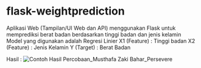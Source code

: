 # flask-weightprediction
Aplikasi Web (Tampilan/UI Web dan API) menggunakan Flask untuk memprediksi berat badan berdasarkan tinggi badan dan jenis kelamin
Model yang digunakan adalah Regresi Linier 
X1 (Feature) : Tinggi badan
X2 (Feature) : Jenis Kelamin
Y (Target) : Berat Badan

Hasil :
![Contoh Hasil Percobaan_Musthafa Zaki Bahar_Persevere](https://user-images.githubusercontent.com/75782161/162691252-8a21eff3-eeee-4912-9268-0dcfb6c71891.png)

